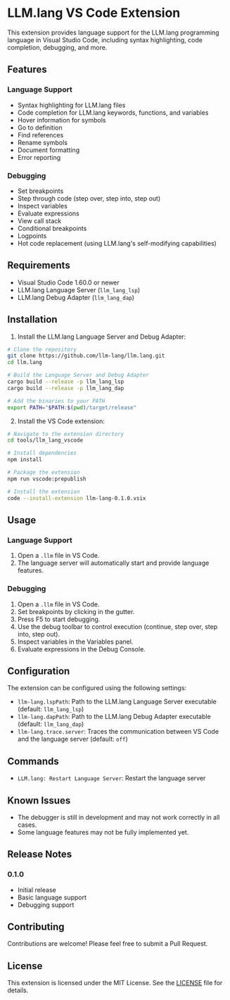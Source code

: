# LLM.lang VS Code Extension

This extension provides language support for the LLM.lang programming language in Visual Studio Code, including syntax highlighting, code completion, debugging, and more.

## Features

### Language Support

- Syntax highlighting for LLM.lang files
- Code completion for LLM.lang keywords, functions, and variables
- Hover information for symbols
- Go to definition
- Find references
- Rename symbols
- Document formatting
- Error reporting

### Debugging

- Set breakpoints
- Step through code (step over, step into, step out)
- Inspect variables
- Evaluate expressions
- View call stack
- Conditional breakpoints
- Logpoints
- Hot code replacement (using LLM.lang's self-modifying capabilities)

## Requirements

- Visual Studio Code 1.60.0 or newer
- LLM.lang Language Server (`llm_lang_lsp`)
- LLM.lang Debug Adapter (`llm_lang_dap`)

## Installation

1. Install the LLM.lang Language Server and Debug Adapter:

```bash
# Clone the repository
git clone https://github.com/llm-lang/llm.lang.git
cd llm.lang

# Build the Language Server and Debug Adapter
cargo build --release -p llm_lang_lsp
cargo build --release -p llm_lang_dap

# Add the binaries to your PATH
export PATH="$PATH:$(pwd)/target/release"
```

2. Install the VS Code extension:

```bash
# Navigate to the extension directory
cd tools/llm_lang_vscode

# Install dependencies
npm install

# Package the extension
npm run vscode:prepublish

# Install the extension
code --install-extension llm-lang-0.1.0.vsix
```

## Usage

### Language Support

1. Open a `.llm` file in VS Code.
2. The language server will automatically start and provide language features.

### Debugging

1. Open a `.llm` file in VS Code.
2. Set breakpoints by clicking in the gutter.
3. Press F5 to start debugging.
4. Use the debug toolbar to control execution (continue, step over, step into, step out).
5. Inspect variables in the Variables panel.
6. Evaluate expressions in the Debug Console.

## Configuration

The extension can be configured using the following settings:

- `llm-lang.lspPath`: Path to the LLM.lang Language Server executable (default: `llm_lang_lsp`)
- `llm-lang.dapPath`: Path to the LLM.lang Debug Adapter executable (default: `llm_lang_dap`)
- `llm-lang.trace.server`: Traces the communication between VS Code and the language server (default: `off`)

## Commands

- `LLM.lang: Restart Language Server`: Restart the language server

## Known Issues

- The debugger is still in development and may not work correctly in all cases.
- Some language features may not be fully implemented yet.

## Release Notes

### 0.1.0

- Initial release
- Basic language support
- Debugging support

## Contributing

Contributions are welcome! Please feel free to submit a Pull Request.

## License

This extension is licensed under the MIT License. See the [LICENSE](https://github.com/patniko/llm.lang/blob/HEAD/../../LICENSE) file for details.

